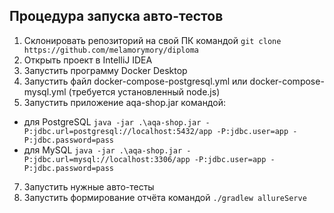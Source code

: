 ## Процедура запуска авто-тестов
1) Склонировать репозиторий на свой ПК командой `git clone https://github.com/melamorymory/diploma`
2) Открыть проект в IntelliJ IDEA
3) Запустить программу Docker Desktop
4) Запустить файл docker-compose-postgresql.yml или docker-compose-mysql.yml (требуется установленный node.js)
5) Запустить приложение aqa-shop.jar командой:
* для PostgreSQL `java -jar .\aqa-shop.jar -P:jdbc.url=postgresql://localhost:5432/app -P:jdbc.user=app -P:jdbc.password=pass`
* для MySQL `java -jar .\aqa-shop.jar -P:jdbc.url=mysql://localhost:3306/app -P:jdbc.user=app -P:jdbc.password=pass`
7) Запустить нужные авто-тесты
8) Запустить формирование отчёта командой `./gradlew allureServe`
